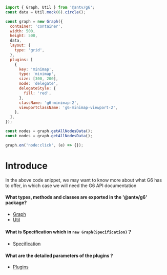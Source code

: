 ```jsx
import { Graph, Util } from '@antv/g6';
const data = Util.mock(6).circle();

const graph = new Graph({
  container: 'container',
  width: 500,
  height: 500,
  data,
  layout: {
    type: 'grid',
  },
  plugins: [
    {
      key: 'minimap',
      type: 'minimap',
      size: [300, 200],
      mode: 'delegate',
      delegateStyle: {
        fill: 'red',
      },
      className: 'g6-minimap-2',
      viewportClassName: 'g6-minimap-viewport-2',
    },
  ],
});

const nodes = graph.getAllNodesData();
const nodes = graph.getAllNodesData();

graph.on('node:click', (e) => {});
```

# Introduce

In the above code snippet, we may want to know more about what G6 has to offer, in which case we will need the G6 API documentation

#### What types, methods and classes are exported in the '@antv/g6' package?

- [Graph](./classes/graph.Graph.md)
- [Util](./module/utils.md)

#### What is Specification which in `new Graph(Specification)`？

- [Specification](./interfaces/types.Specification.md)

#### What are the detailed parameters of the plugins ?

- [Plugins](./modules/plugins.md)
